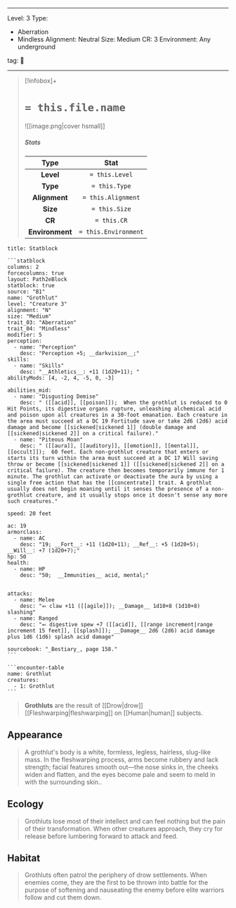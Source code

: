 
---


Level: 3
Type:
- Aberration
- Mindless
Alignment: Neutral
Size: Medium
CR: 3
Environment: Any underground


tag: 👹

---

> [!infobox]+
> #  `= this.file.name`
> ![[image.png|cover hsmall]]
> ##### Stats
> Type | Stat |
> :---:|:---:|
> **Level** | `= this.Level` |
> **Type** | `= this.Type` |
> **Alignment** | `= this.Alignment` |
> **Size** | `= this.Size` |
> **CR** | `= this.CR` |
> **Environment** | `= this.Environment` |




````ad-info
title: Statblock

```statblock
columns: 2
forcecolumns: true
layout: Path2eBlock
statblock: true
source: "B1"
name: "Grothlut"
level: "Creature 3"
alignment: "N"
size: "Medium"
trait_03: "Aberration"
trait_04: "Mindless"
modifier: 5
perception:
  - name: "Perception"
    desc: "Perception +5; __darkvision__;"
skills:
  - name: "Skills"
    desc: "__Athletics__: +11 (1d20+11); "
abilityMods: [4, -2, 4, -5, 0, -3]

abilities_mid:
  - name: "Disgusting Demise"
    desc: " ([[acid]], [[poison]]);  When the grothlut is reduced to 0 Hit Points, its digestive organs rupture, unleashing alchemical acid and poison upon all creatures in a 30-foot emanation. Each creature in the area must succeed at a DC 19 Fortitude save or take 2d6 (2d6) acid damage and become [[sickened|sickened 1]] (double damage and [[sickened|sickened 2]] on a critical failure)."
  - name: "Piteous Moan"
    desc: " ([[aura]], [[auditory]], [[emotion]], [[mental]], [[occult]]);  60 feet. Each non-grothlut creature that enters or starts its turn within the area must succeed at a DC 17 Will saving throw or become [[sickened|sickened 1]] ([[sickened|sickened 2]] on a critical failure). The creature then becomes temporarily immune for 1 minute. The grothlut can activate or deactivate the aura by using a single free action that has the [[concentrate]] trait. A grothlut usually does not begin moaning until it senses the presence of a non-grothlut creature, and it usually stops once it doesn't sense any more such creatures."

speed: 20 feet

ac: 19
armorclass:
  - name: AC
    desc: "19; __Fort__: +11 (1d20+11); __Ref__: +5 (1d20+5); __Will__: +7 (1d20+7);"
hp: 50
health:
  - name: HP
    desc: "50;  __Immunities__ acid, mental;"


attacks:
  - name: Melee
    desc: "⬻ claw +11 ([[agile]]); __Damage__ 1d10+8 (1d10+8) slashing"
  - name: Ranged
    desc: "⬻ digestive spew +7 ([[acid]], [[range increment|range increment 15 feet]], [[splash]]); __Damage__ 2d6 (2d6) acid damage plus 1d6 (1d6) splash acid damage"

sourcebook: "_Bestiary_, page 158."
```

```encounter-table
name: Grothlut
creatures:
  - 1: Grothlut
```

````



> **Grothluts** are the result of [[Drow|drow]] [[Fleshwarping|fleshwarping]] on [[Human|human]] subjects.



## Appearance

> A grothlut's body is a white, formless, legless, hairless, slug-like mass. In the fleshwarping process, arms become rubbery and lack strength; facial features smooth out—the nose sinks in, the cheeks widen and flatten, and the eyes become pale and seem to meld in with the surrounding skin..


## Ecology

> Grothluts lose most of their intellect and can feel nothing but the pain of their transformation. When other creatures approach, they cry for release before lumbering forward to attack and feed.


## Habitat

> Grothluts often patrol the periphery of drow settlements. When enemies come, they are the first to be thrown into battle for the purpose of softening and nauseating the enemy before elite warriors follow and cut them down.










